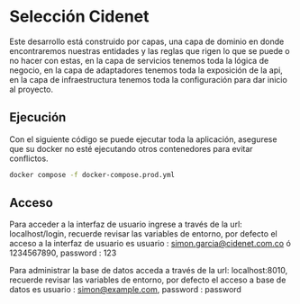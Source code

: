 # Selección Cidenet

Este desarrollo está construido por capas, una capa de dominio en donde encontraremos nuestras entidades y las reglas que rigen lo que se puede o no hacer con estas, en la capa de servicios tenemos toda la lógica de negocio, en la capa de adaptadores tenemos toda la exposición de la api, en la capa de infraestructura tenemos toda la configuración para dar inicio al proyecto.



## Ejecución

Con el siguiente código se puede ejecutar toda la aplicación, asegurese que su docker no esté ejecutando otros contenedores para evitar conflictos.

```bash
docker compose -f docker-compose.prod.yml
```

## Acceso

Para acceder a la interfaz de usuario ingrese a través de la url: localhost/login, recuerde revisar las variables de entorno, por defecto el acceso a la interfaz de usuario es usuario : simon.garcia@cidenet.com.co ó 1234567890, password : 123



Para administrar la base de datos acceda a través de la url: localhost:8010, recuerde revisar las variables de entorno, por defecto el acceso a base de datos es usuario : simon@example.com, password : password